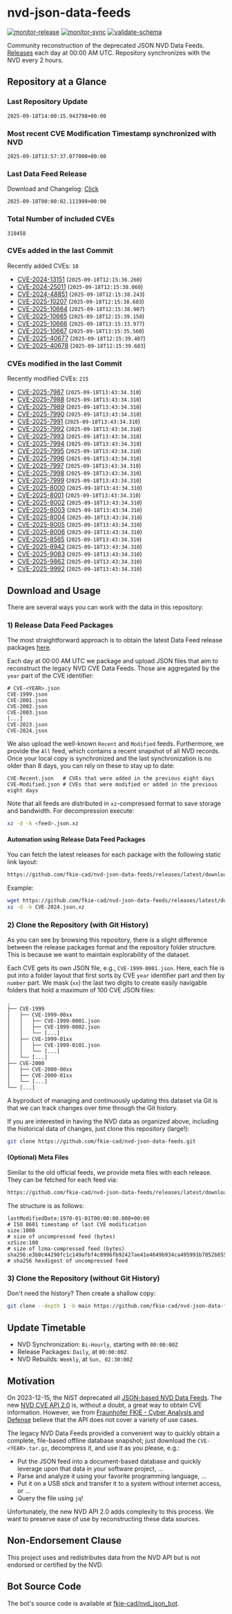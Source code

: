 # nvd-json-data-feeds

[![monitor-release](https://github.com/fkie-cad/nvd-json-data-feeds/actions/workflows/monitor_release.yml/badge.svg)](https://github.com/fkie-cad/nvd-json-data-feeds/actions/workflows/monitor_release.yml)
[![monitor-sync](https://github.com/fkie-cad/nvd-json-data-feeds/actions/workflows/monitor_sync.yml/badge.svg)](https://github.com/fkie-cad/nvd-json-data-feeds/actions/workflows/monitor_sync.yml)
[![validate-schema](https://github.com/fkie-cad/nvd-json-data-feeds/actions/workflows/validate_schema.yml/badge.svg)](https://github.com/fkie-cad/nvd-json-data-feeds/actions/workflows/validate_schema.yml)

Community reconstruction of the deprecated JSON NVD Data Feeds.
[Releases](https://github.com/fkie-cad/nvd-json-data-feeds/releases/latest) each day at 00:00 AM UTC.
Repository synchronizes with the NVD every 2 hours.

## Repository at a Glance

### Last Repository Update

```plain
2025-09-18T14:00:15.943798+00:00
```

### Most recent CVE Modification Timestamp synchronized with NVD

```plain
2025-09-18T13:57:37.077000+00:00
```

### Last Data Feed Release

Download and Changelog: [Click](https://github.com/fkie-cad/nvd-json-data-feeds/releases/latest)

```plain
2025-09-18T00:00:02.111999+00:00
```

### Total Number of included CVEs

```plain
310458
```

### CVEs added in the last Commit

Recently added CVEs: `10`

- [CVE-2024-13151](CVE-2024/CVE-2024-131xx/CVE-2024-13151.json) (`2025-09-18T12:15:36.260`)
- [CVE-2024-25011](CVE-2024/CVE-2024-250xx/CVE-2024-25011.json) (`2025-09-18T12:15:38.060`)
- [CVE-2024-48851](CVE-2024/CVE-2024-488xx/CVE-2024-48851.json) (`2025-09-18T12:15:38.243`)
- [CVE-2025-10207](CVE-2025/CVE-2025-102xx/CVE-2025-10207.json) (`2025-09-18T12:15:38.683`)
- [CVE-2025-10664](CVE-2025/CVE-2025-106xx/CVE-2025-10664.json) (`2025-09-18T12:15:38.907`)
- [CVE-2025-10665](CVE-2025/CVE-2025-106xx/CVE-2025-10665.json) (`2025-09-18T12:15:39.150`)
- [CVE-2025-10666](CVE-2025/CVE-2025-106xx/CVE-2025-10666.json) (`2025-09-18T13:15:33.977`)
- [CVE-2025-10667](CVE-2025/CVE-2025-106xx/CVE-2025-10667.json) (`2025-09-18T13:15:35.560`)
- [CVE-2025-40677](CVE-2025/CVE-2025-406xx/CVE-2025-40677.json) (`2025-09-18T12:15:39.407`)
- [CVE-2025-40678](CVE-2025/CVE-2025-406xx/CVE-2025-40678.json) (`2025-09-18T12:15:39.603`)


### CVEs modified in the last Commit

Recently modified CVEs: `215`

- [CVE-2025-7987](CVE-2025/CVE-2025-79xx/CVE-2025-7987.json) (`2025-09-18T13:43:34.310`)
- [CVE-2025-7988](CVE-2025/CVE-2025-79xx/CVE-2025-7988.json) (`2025-09-18T13:43:34.310`)
- [CVE-2025-7989](CVE-2025/CVE-2025-79xx/CVE-2025-7989.json) (`2025-09-18T13:43:34.310`)
- [CVE-2025-7990](CVE-2025/CVE-2025-79xx/CVE-2025-7990.json) (`2025-09-18T13:43:34.310`)
- [CVE-2025-7991](CVE-2025/CVE-2025-79xx/CVE-2025-7991.json) (`2025-09-18T13:43:34.310`)
- [CVE-2025-7992](CVE-2025/CVE-2025-79xx/CVE-2025-7992.json) (`2025-09-18T13:43:34.310`)
- [CVE-2025-7993](CVE-2025/CVE-2025-79xx/CVE-2025-7993.json) (`2025-09-18T13:43:34.310`)
- [CVE-2025-7994](CVE-2025/CVE-2025-79xx/CVE-2025-7994.json) (`2025-09-18T13:43:34.310`)
- [CVE-2025-7995](CVE-2025/CVE-2025-79xx/CVE-2025-7995.json) (`2025-09-18T13:43:34.310`)
- [CVE-2025-7996](CVE-2025/CVE-2025-79xx/CVE-2025-7996.json) (`2025-09-18T13:43:34.310`)
- [CVE-2025-7997](CVE-2025/CVE-2025-79xx/CVE-2025-7997.json) (`2025-09-18T13:43:34.310`)
- [CVE-2025-7998](CVE-2025/CVE-2025-79xx/CVE-2025-7998.json) (`2025-09-18T13:43:34.310`)
- [CVE-2025-7999](CVE-2025/CVE-2025-79xx/CVE-2025-7999.json) (`2025-09-18T13:43:34.310`)
- [CVE-2025-8000](CVE-2025/CVE-2025-80xx/CVE-2025-8000.json) (`2025-09-18T13:43:34.310`)
- [CVE-2025-8001](CVE-2025/CVE-2025-80xx/CVE-2025-8001.json) (`2025-09-18T13:43:34.310`)
- [CVE-2025-8002](CVE-2025/CVE-2025-80xx/CVE-2025-8002.json) (`2025-09-18T13:43:34.310`)
- [CVE-2025-8003](CVE-2025/CVE-2025-80xx/CVE-2025-8003.json) (`2025-09-18T13:43:34.310`)
- [CVE-2025-8004](CVE-2025/CVE-2025-80xx/CVE-2025-8004.json) (`2025-09-18T13:43:34.310`)
- [CVE-2025-8005](CVE-2025/CVE-2025-80xx/CVE-2025-8005.json) (`2025-09-18T13:43:34.310`)
- [CVE-2025-8006](CVE-2025/CVE-2025-80xx/CVE-2025-8006.json) (`2025-09-18T13:43:34.310`)
- [CVE-2025-8565](CVE-2025/CVE-2025-85xx/CVE-2025-8565.json) (`2025-09-18T13:43:34.310`)
- [CVE-2025-8942](CVE-2025/CVE-2025-89xx/CVE-2025-8942.json) (`2025-09-18T13:43:34.310`)
- [CVE-2025-9083](CVE-2025/CVE-2025-90xx/CVE-2025-9083.json) (`2025-09-18T13:43:34.310`)
- [CVE-2025-9862](CVE-2025/CVE-2025-98xx/CVE-2025-9862.json) (`2025-09-18T13:43:34.310`)
- [CVE-2025-9992](CVE-2025/CVE-2025-99xx/CVE-2025-9992.json) (`2025-09-18T13:43:34.310`)


## Download and Usage

There are several ways you can work with the data in this repository:

### 1) Release Data Feed Packages

The most straightforward approach is to obtain the latest Data Feed release packages [here](https://github.com/fkie-cad/nvd-json-data-feeds/releases/latest).

Each day at 00:00 AM UTC we package and upload JSON files that aim to reconstruct the legacy NVD CVE Data Feeds.
Those are aggregated by the `year` part of the CVE identifier:

```
# CVE-<YEAR>.json
CVE-1999.json
CVE-2001.json
CVE-2002.json
CVE-2003.json
[...]
CVE-2023.json
CVE-2024.json
```

We also upload the well-known `Recent` and `Modified` feeds.
Furthermore, we provide the `All` feed, which contains a recent snapshot of all NVD records.
Once your local copy is synchronized and the last synchronization is no older than 8 days, you can rely on these to stay up to date:

```plain
CVE-Recent.json   # CVEs that were added in the previous eight days
CVE-Modified.json # CVEs that were modified or added in the previous eight days
```

Note that all feeds are distributed in `xz`-compressed format to save storage and bandwidth.
For decompression execute:

```sh
xz -d -k <feed>.json.xz
```

#### Automation using Release Data Feed Packages

You can fetch the latest releases for each package with the following static link layout:

```sh
https://github.com/fkie-cad/nvd-json-data-feeds/releases/latest/download/CVE-<YEAR>.json.xz
```

Example:

```sh
wget https://github.com/fkie-cad/nvd-json-data-feeds/releases/latest/download/CVE-2024.json.xz
xz -d -k CVE-2024.json.xz
```

### 2) Clone the Repository (with Git History)

As you can see by browsing this repository, there is a slight difference between the release packages format and the repository folder structure.
This is because we want to maintain explorability of the dataset.

Each CVE gets its own JSON file, e.g., `CVE-1999-0001.json`.
Here, each file is put into a folder layout that first sorts by CVE `year` identifier part and then by `number` part.
We mask (`xx`) the last two digits to create easily navigable folders that hold a maximum of 100 CVE JSON files:

```plain
.
├── CVE-1999
│   ├── CVE-1999-00xx
│   │   ├── CVE-1999-0001.json
│   │   ├── CVE-1999-0002.json
│   │   └── [...]
│   ├── CVE-1999-01xx
│   │   ├── CVE-1999-0101.json
│   │   └── [...]
│   └── [...]
├── CVE-2000
│   ├── CVE-2000-00xx
│   ├── CVE-2000-01xx
│   └── [...]
└── [...]
```

A byproduct of managing and continuously updating this dataset via Git is that we can track changes over time through the Git history.

If you are interested in having the NVD data as organized above, including the historical data of changes, just clone this repository (large!):

```sh
git clone https://github.com/fkie-cad/nvd-json-data-feeds.git
```

#### (Optional) Meta Files

Similar to the old official feeds, we provide meta files with each release. They can be fetched for each feed via:

```sh
https://github.com/fkie-cad/nvd-json-data-feeds/releases/latest/download/CVE-<YEAR>.meta
```

The structure is as follows:

```plain
lastModifiedDate:1970-01-01T00:00:00.000+00:00                          # ISO 8601 timestamp of last CVE modification
size:1000                                                               # size of uncompressed feed (bytes)
xzSize:100                                                              # size of lzma-compressed feed (bytes)
sha256:e3b0c44298fc1c149afbf4c8996fb92427ae41e4649b934ca495991b7852b855 # sha256 hexdigest of uncompressed feed
```

### 3) Clone the Repository (without Git History)

Don't need the history? Then create a shallow copy:

```sh
git clone --depth 1 -b main https://github.com/fkie-cad/nvd-json-data-feeds.git
```


## Update Timetable

* NVD Synchronization: `Bi-Hourly`, starting with `00:00:00Z`
* Release Packages: `Daily`, at `00:00:00Z`
* NVD Rebuilds: `Weekly`, at `Sun, 02:30:00Z`


## Motivation

On 2023-12-15, the NIST deprecated all [JSON-based NVD Data Feeds](https://nvd.nist.gov/vuln/data-feeds#divRetirementBanner-1).
The new [NVD CVE API 2.0](https://nvd.nist.gov/developers/vulnerabilities) is, without a doubt, a great way to obtain CVE information.
However, we from [Fraunhofer FKIE - Cyber Analysis and Defense](https://www.fkie.fraunhofer.de/en/departments/cad.html) believe that the API does not cover a variety of use cases.

The legacy NVD Data Feeds provided a convenient way to quickly obtain a complete, file-based offline database snapshot; just download the `CVE-<YEAR>.tar.gz`, decompress it, and use it as you please, e.g.:

- Put the JSON feed into a document-based database and quickly leverage upon that data in your software project, ...
- Parse and analyze it using your favorite programming language, ...
- Put it on a USB stick and transfer it to a system without internet access, or ...
- Query the file using `jq`!

Unfortunately, the new NVD API 2.0 adds complexity to this process.
We want to preserve ease of use by reconstructing these data sources.

## Non-Endorsement Clause

This project uses and redistributes data from the NVD API but is not endorsed or certified by the NVD.

## Bot Source Code

The bot's source code is available at [fkie-cad/nvd\_json\_bot](https://github.com/fkie-cad/nvd_json_bot).